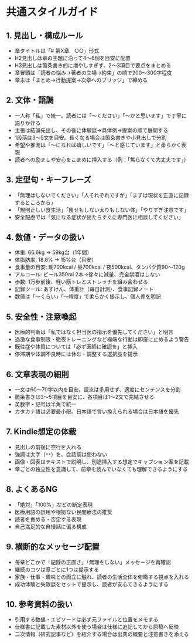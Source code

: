 # 共通スタイルガイド

## 1. 見出し・構成ルール
- 章タイトルは「# 第X章　○○」形式
- H2見出しは章の主題に沿って4〜6個を目安に配置
- H3見出しは箇条書き的に増やしすぎず、2〜3項目で要点をまとめる
- 章冒頭は「読者の悩み→著者の立場→約束」の順で200〜300字程度
- 章末は「まとめ→行動提案→次章へのブリッジ」で締める

## 2. 文体・語調
- 一人称「私」で統一。読者には「〜ください」「〜かと思います」で丁寧に語りかける
- 主張は結論先出し、その後に体験談→具体例→提案の順で展開する
- 1段落は3〜5文を目安。長くなる場合は箇条書きや小見出しで分割
- 希望や推測は「〜になれば嬉しいです」「〜と感じています」と柔らかく表現
- 読者への励ましや安心をこまめに挿入する（例：「焦らなくて大丈夫です」）

## 3. 定型句・キーフレーズ
- 「無理はしないでください」「人それぞれですが」「まずは現状を正直に記録するところから」
- 「規則正しい食生活」「痩せもしない太りもしない体」「やりすぎ注意です」
- 安全配慮では「気になる症状が出たらすぐに専門医に相談してください」

## 4. 数値・データの扱い
- 体重: 66.6kg → 59kg台（1年間）
- 体脂肪率: 18.6% → 15%台（目安）
- 食事量の目安: 朝700kcal / 昼700kcal / 夜500kcal、タンパク質90〜120g
- アルコール: ビール350ml 2本→徐々に減量、完全禁酒はしない
- 歩数: 1万歩前後、軽い筋トレとストレッチを組み合わせる
- 記録ツール: あすけん、体重計（毎日計測）、食事記録ノート
- 数値は「〜くらい」「〜程度」で柔らかく提示し、個人差を明記

## 5. 安全性・注意喚起
- 医療的判断は「私ではなく担当医の指示を優先してください」と明言
- 過激な食事制限・徹夜トレーニングなど極端な行動は即座に止めるよう警告
- 既往症や体質については「必ず医師に確認を」と挿入
- 停滞期や体調不良時には休む・調整する選択肢を提示

## 6. 文章表現の細則
- 一文は60〜70字以内を目安。読点は多用せず、適度にセンテンスを分割
- 箇条書きは3〜5項目を目安に、各項目は1〜2文で完結させる
- 英数字・記号は半角で統一
- カタカナ語は必要最小限。日本語で言い換えられる場合は日本語を優先

## 7. Kindle想定の体裁
- 見出しの前後に空行を入れる
- 強調は太字（`**`）を、会話調は使わない
- 画像・図表はテキストで説明し、別途挿入する想定でキャプション案を記載
- 章ごとの独立性を意識して、前章を読んでいなくても理解できるようにする

## 8. よくあるNG
- 「絶対」「100%」などの断定表現
- 医療用語の誤用や根拠ない民間療法の推奨
- 読者を責める・否定する表現
- 自己満足的な自慢話に偏る構成

## 9. 横断的なメッセージ配置
- 毎章どこかで「記録の正直さ」「無理をしない」メッセージを再確認
- 継続のコツは章ごとに1つは提示する
- 家族・仕事・趣味との両立に触れ、読者の生活全体を俯瞰する視点を入れる
- 成功体験と失敗談をセットで提示し、読者が安心できるようにする

## 10. 参考資料の扱い
- 引用する数値・エピソードは必ず元ファイルと位置をメモする
- 仕様書に記載した素材以外を使う場合は仕様に追記してから原稿へ反映
- 二次情報（研究記事など）を紹介する場合は出典の概要と注意書きを添える
